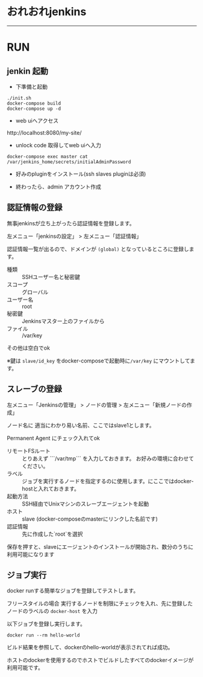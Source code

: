 # おれおれjenkins

---


# RUN

## jenkin 起動

- 下準備と起動

```
./init.sh
docker-compose build
docker-compose up -d
```

- web uiへアクセス

http://localhost:8080/my-site/

- unlock code 取得してweb uiへ入力

```
docker-compose exec master cat /var/jenkins_home/secrets/initialAdminPassword
```

- 好みのpluginをインストール(ssh slaves pluginは必須)

- 終わったら、admin アカウント作成

## 認証情報の登録

無事jenkinsが立ち上がったら認証情報を登録します。


左メニュー「jenkinsの設定」 > 左メニュー「認証情報」

認証情報一覧が出るので、ドメインが `(global)` となっているところに登録します。

<dl>
<dt>種類</dt>
<dd>SSHユーザー名と秘密鍵</dd>
<dt>スコープ</dt>
<dd> グローバル</dd>
<dt> ユーザー名</dt>
<dd> root</dd>
<dt>秘密鍵</dt>
<dd>Jenkinsマスター上のファイルから</dd>
<dt> ファイル </dt>
<dd>/var/key</dd>
</dl>

その他は空白でok

※鍵は ```slave/id_key``` をdocker-composeで起動時に```/var/key``` にマウントしてます。

## スレーブの登録

左メニュー「Jenkinsの管理」 > ノードの管理 > 左メニュー「新規ノードの作成」

ノード名に 適当にわかり易い名前、ここではslave1とします。

Permanent Agent にチェック入れてok

<dl>
<dt>リモートFSルート</dt>
<dd>とりあえず ```/var/tmp``` を入力しておきます。 お好みの環境に合わせてください。</dd>
<dt>ラベル</dt>
<dd>ジョブを実行するノードを指定するのに使用します。にここではdocker-hostと入れておきます。</dd>
<dt>起動方法<dt>
<dd>SSH経由でUnixマシンのスレーブエージェントを起動</dd>
<dt>ホスト<dt>
<dd>slave (docker-composeのmasterにリンクした名前です)</dd>
<dt>認証情報</dt>
<dd>先に作成した`root`を選択</dd>
</dl>

保存を押すと、slaveにエージェントのインストールが開始され、数分のうちに利用可能になります


## ジョブ実行

docker runする簡単なジョブを登録してテストします。

フリースタイルの場合
実行するノードを制限にチェックを入れ、先に登録したノードのラベルの `docker-host` を入力

以下ジョブを登録し実行します。

```
docker run --rm hello-world
```

ビルド結果を参照して、dockerのhello-worldが表示されてれば成功。

ホストのdockerを使用するのでホストでビルドしたすべてのdockerイメージが利用可能です。
